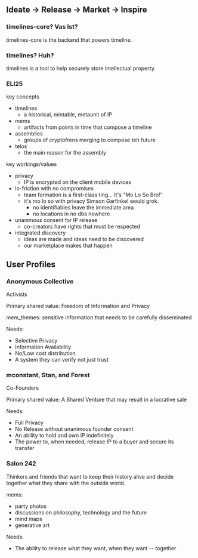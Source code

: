 ## Ideate -> Release -> Market -> Inspire

### timelines-core? Vas Ist?

timelines-core is the backend that powers timeline.

### timelines? Huh?

timelines is a tool to help securely store intellectual property.

### ELI25

key concepts

- timelines
  - a historical, mintable, metaunit of IP 
- mems
  - artifacts from points in time that compose a timeline
- assemblies
  - groups of cryptofrens merging to compose teh future
- telos
  - the main reason for the assembly 

key workings/values

- privacy
  - IP is encrypted on the client mobile devices
- lo-friction with no compromises
  - team formation is a first-class ting... It's "Mo Lo So Bro!"
  - it's mo lo so with privacy Simson Garfinkel would grok. 
    - no identifiables leave the immediate area
    - no locations in no dbs nowhere
- unanimous consent for IP release
  - co-creators have rights that must be respected
- integrated discovery
  - ideas are made and ideas need to be discovered
  - our marketplace makes that happen

## User Profiles

### Anonymous Collective
Activists

Primary shared value: Freedom of Information and Privacy

mem_themes: sensitive information that needs to be carefully disseminated

Needs:
- Selective Privacy
- Information Availability
- No/Low cost distribution
- A system they can verify not just trust

### mconstant, Stan, and Forest
Co-Founders

Primary shared value: A Shared Venture that may result in a lucrative sale 

Needs:

- Full Privacy
- No Release without unanimous founder consent
- An ability to hold and own IP indefinitely
- The power to, when needed, release IP to a buyer and secure its transfer

### Salon 242
Thinkers and friends that want to keep their history alive and decide together what they share with the outside world.

mems:

- party photos
- discussions on philosophy, technology and the future
- mind maps
- generative art

Needs:

- The ability to release what they want, when they want -- together


